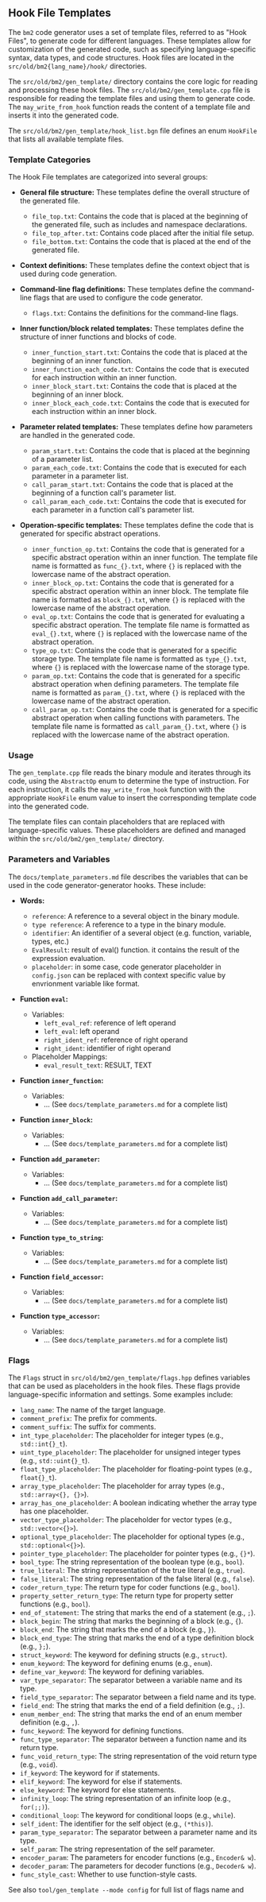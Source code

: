 ## Hook File Templates

The `bm2` code generator uses a set of template files, referred to as "Hook Files", to generate code for different languages. These templates allow for customization of the generated code, such as specifying language-specific syntax, data types, and code structures. Hook files are located in the `src/old/bm2{lang_name}/hook/` directories.

The `src/old/bm2/gen_template/` directory contains the core logic for reading and processing these hook files. The `src/old/bm2/gen_template.cpp` file is responsible for reading the template files and using them to generate code. The `may_write_from_hook` function reads the content of a template file and inserts it into the generated code.

The `src/old/bm2/gen_template/hook_list.bgn` file defines an enum `HookFile` that lists all available template files.

### Template Categories

The Hook File templates are categorized into several groups:

- **General file structure:** These templates define the overall structure of the generated file.

  - `file_top.txt`: Contains the code that is placed at the beginning of the generated file, such as includes and namespace declarations.
  - `file_top_after.txt`: Contains code placed after the initial file setup.
  - `file_bottom.txt`: Contains the code that is placed at the end of the generated file.

- **Context definitions:** These templates define the context object that is used during code generation.

- **Command-line flag definitions:** These templates define the command-line flags that are used to configure the code generator.

  - `flags.txt`: Contains the definitions for the command-line flags.

- **Inner function/block related templates:** These templates define the structure of inner functions and blocks of code.

  - `inner_function_start.txt`: Contains the code that is placed at the beginning of an inner function.
  - `inner_function_each_code.txt`: Contains the code that is executed for each instruction within an inner function.
  - `inner_block_start.txt`: Contains the code that is placed at the beginning of an inner block.
  - `inner_block_each_code.txt`: Contains the code that is executed for each instruction within an inner block.

- **Parameter related templates:** These templates define how parameters are handled in the generated code.

  - `param_start.txt`: Contains the code that is placed at the beginning of a parameter list.
  - `param_each_code.txt`: Contains the code that is executed for each parameter in a parameter list.
  - `call_param_start.txt`: Contains the code that is placed at the beginning of a function call's parameter list.
  - `call_param_each_code.txt`: Contains the code that is executed for each parameter in a function call's parameter list.

- **Operation-specific templates:** These templates define the code that is generated for specific abstract operations.
  - `inner_function_op.txt`: Contains the code that is generated for a specific abstract operation within an inner function. The template file name is formatted as `func_{}.txt`, where `{}` is replaced with the lowercase name of the abstract operation.
  - `inner_block_op.txt`: Contains the code that is generated for a specific abstract operation within an inner block. The template file name is formatted as `block_{}.txt`, where `{}` is replaced with the lowercase name of the abstract operation.
  - `eval_op.txt`: Contains the code that is generated for evaluating a specific abstract operation. The template file name is formatted as `eval_{}.txt`, where `{}` is replaced with the lowercase name of the abstract operation.
  - `type_op.txt`: Contains the code that is generated for a specific storage type. The template file name is formatted as `type_{}.txt`, where `{}` is replaced with the lowercase name of the storage type.
  - `param_op.txt`: Contains the code that is generated for a specific abstract operation when defining parameters. The template file name is formatted as `param_{}.txt`, where `{}` is replaced with the lowercase name of the abstract operation.
  - `call_param_op.txt`: Contains the code that is generated for a specific abstract operation when calling functions with parameters. The template file name is formatted as `call_param_{}.txt`, where `{}` is replaced with the lowercase name of the abstract operation.

### Usage

The `gen_template.cpp` file reads the binary module and iterates through its code, using the `AbstractOp` enum to determine the type of instruction. For each instruction, it calls the `may_write_from_hook` function with the appropriate `HookFile` enum value to insert the corresponding template code into the generated code.

The template files can contain placeholders that are replaced with language-specific values. These placeholders are defined and managed within the `src/old/bm2/gen_template/` directory.

### Parameters and Variables

The `docs/template_parameters.md` file describes the variables that can be used in the code generator-generator hooks. These include:

- **Words:**

  - `reference`: A reference to a several object in the binary module.
  - `type reference`: A reference to a type in the binary module.
  - `identifier`: An identifier of a several object (e.g. function, variable, types, etc.)
  - `EvalResult`: result of eval() function. it contains the result of the expression evaluation.
  - `placeholder`: in some case, code generator placeholder in `config.json` can be replaced with context specific value by envrionment variable like format.

- **Function `eval`:**

  - Variables:
    - `left_eval_ref`: reference of left operand
    - `left_eval`: left operand
    - `right_ident_ref`: reference of right operand
    - `right_ident`: identifier of right operand
  - Placeholder Mappings:
    - `eval_result_text`: RESULT, TEXT

- **Function `inner_function`:**

  - Variables:
    - ... (See `docs/template_parameters.md` for a complete list)

- **Function `inner_block`:**

  - Variables:
    - ... (See `docs/template_parameters.md` for a complete list)

- **Function `add_parameter`:**

  - Variables:
    - ... (See `docs/template_parameters.md` for a complete list)

- **Function `add_call_parameter`:**

  - Variables:
    - ... (See `docs/template_parameters.md` for a complete list)

- **Function `type_to_string`:**

  - Variables:
    - ... (See `docs/template_parameters.md` for a complete list)

- **Function `field_accessor`:**

  - Variables:
    - ... (See `docs/template_parameters.md` for a complete list)

- **Function `type_accessor`:**
  - Variables:
    - ... (See `docs/template_parameters.md` for a complete list)

### Flags

The `Flags` struct in `src/old/bm2/gen_template/flags.hpp` defines variables that can be used as placeholders in the hook files. These flags provide language-specific information and settings. Some examples include:

- `lang_name`: The name of the target language.
- `comment_prefix`: The prefix for comments.
- `comment_suffix`: The suffix for comments.
- `int_type_placeholder`: The placeholder for integer types (e.g., `std::int{}_t`).
- `uint_type_placeholder`: The placeholder for unsigned integer types (e.g., `std::uint{}_t`).
- `float_type_placeholder`: The placeholder for floating-point types (e.g., `float{}_t`).
- `array_type_placeholder`: The placeholder for array types (e.g., `std::array<{}, {}>`).
- `array_has_one_placeholder`: A boolean indicating whether the array type has one placeholder.
- `vector_type_placeholder`: The placeholder for vector types (e.g., `std::vector<{}>`).
- `optional_type_placeholder`: The placeholder for optional types (e.g., `std::optional<{}>`).
- `pointer_type_placeholder`: The placeholder for pointer types (e.g., `{}*`).
- `bool_type`: The string representation of the boolean type (e.g., `bool`).
- `true_literal`: The string representation of the true literal (e.g., `true`).
- `false_literal`: The string representation of the false literal (e.g., `false`).
- `coder_return_type`: The return type for coder functions (e.g., `bool`).
- `property_setter_return_type`: The return type for property setter functions (e.g., `bool`).
- `end_of_statement`: The string that marks the end of a statement (e.g., `;`).
- `block_begin`: The string that marks the beginning of a block (e.g., `{`).
- `block_end`: The string that marks the end of a block (e.g., `}`).
- `block_end_type`: The string that marks the end of a type definition block (e.g., `};`).
- `struct_keyword`: The keyword for defining structs (e.g., `struct`).
- `enum_keyword`: The keyword for defining enums (e.g., `enum`).
- `define_var_keyword`: The keyword for defining variables.
- `var_type_separator`: The separator between a variable name and its type.
- `field_type_separator`: The separator between a field name and its type.
- `field_end`: The string that marks the end of a field definition (e.g., `;`).
- `enum_member_end`: The string that marks the end of an enum member definition (e.g., `,`).
- `func_keyword`: The keyword for defining functions.
- `func_type_separator`: The separator between a function name and its return type.
- `func_void_return_type`: The string representation of the void return type (e.g., `void`).
- `if_keyword`: The keyword for if statements.
- `elif_keyword`: The keyword for else if statements.
- `else_keyword`: The keyword for else statements.
- `infinity_loop`: The string representation of an infinite loop (e.g., `for(;;)`).
- `conditional_loop`: The keyword for conditional loops (e.g., `while`).
- `self_ident`: The identifier for the self object (e.g., `(*this)`).
- `param_type_separator`: The separator between a parameter name and its type.
- `self_param`: The string representation of the self parameter.
- `encoder_param`: The parameters for encoder functions (e.g., `Encoder& w`).
- `decoder_param`: The parameters for decoder functions (e.g., `Decoder& w`).
- `func_style_cast`: Whether to use function-style casts.

See also `tool/gen_template --mode config` for full list of flags name and
